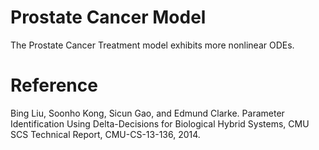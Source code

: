 Prostate Cancer Model
=====================

The Prostate Cancer Treatment model exhibits more nonlinear ODEs.

Reference
=========

Bing Liu, Soonho Kong, Sicun Gao, and Edmund Clarke. Parameter Identification Using Delta-Decisions for Biological Hybrid Systems, CMU SCS Technical Report, CMU-CS-13-136, 2014.
